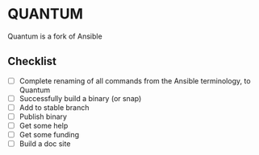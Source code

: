 # QUANTUM
Quantum is a fork of Ansible

## Checklist
- [ ] Complete renaming of all commands from the Ansible terminology, to Quantum
- [ ] Successfully build a binary (or snap)
- [ ] Add to stable branch
- [ ] Publish binary
- [ ] Get some help
- [ ] Get some funding
- [ ] Build a doc site
